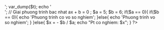 <?php
$t = date('H');
if($t < '10'){
   echo 'have a good morning';
}elseif($t < '20'){
   echo 'Have a good day';
}else{
   echo 'Have a good night';
}
echo '<br>';
var_dump($t);
echo '<br>';
// Giai phuong trinh bac nhat ax + b = 0 ;
$a = 5;
$b = 6;
if($a == 0){
   if($b == 0){
       echo 'Phuong trinh co vo so nghiem';
   }else{
       echo 'Phuong trinh vo so nghiem';
   }
}else{
   $x = - $b / $a;
   echo "Pt co nghiem: $x";
}

?>
